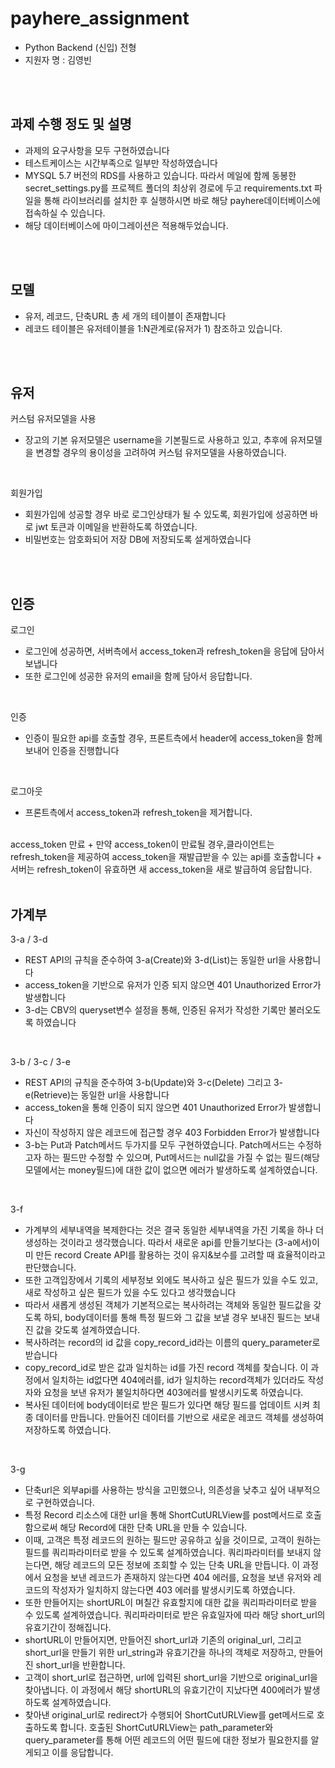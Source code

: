 # payhere_assignment
+ Python Backend (신입) 전형
+ 지원자 명 : 김영빈

<br/>
<br/>

## 과제 수행 정도 및 설명
+ 과제의 요구사항을 모두 구현하였습니다
+ 테스트케이스는 시간부족으로 일부만 작성하였습니다
+ MYSQL 5.7 버전의 RDS를 사용하고 있습니다. 따라서 메일에 함께 동봉한 secret_settings.py를 프로젝트 폴더의 최상위 경로에 두고 requirements.txt 파일을 통해 라이브러리를 설치한 후 실행하시면 바로 해당 payhere데이터베이스에 접속하실 수 있습니다.
+ 해당 데이터베이스에 마이그레이션은 적용해두었습니다.


<br/>
<br/>


## 모델
+ 유저, 레코드, 단축URL 총 세 개의 테이블이 존재합니다
+ 레코드 테이블은 유저테이블을 1:N관계로(유저가 1) 참조하고 있습니다.



<br/>
<br/>

## 유저 
커스텀 유저모델을 사용 
+ 장고의 기본 유저모델은 username을 기본필드로 사용하고 있고, 추후에 유저모델을 변경할 경우의 용이성을 고려하여  커스텀 유저모델을 사용하였습니다.

<br/>

회원가입
+ 회원가입에 성공할 경우 바로 로그인상태가 될 수 있도록, 회원가입에 성공하면 바로 jwt 토큰과 이메일을 반환하도록 하였습니다.
+ 비밀번호는 암호화되어 저장 DB에 저장되도록 설게하였습니다

<br/>
<br/>

## 인증

로그인
+ 로그인에 성공하면, 서버측에서 access_token과 refresh_token을 응답에 담아서 보냅니다
+ 또한 로그인에 성공한 유저의 email을 함께 담아서 응답합니다. 

<br/>

인증
+ 인증이 필요한 api를 호출할 경우, 프론트측에서 header에 access_token을 함께 보내어 인증을 진행합니다

<br/>

로그아웃
+ 프론트측에서 access_token과 refresh_token을 제거합니다.

<br/>
access_token 만료
+ 만약 access_token이 만료될 경우,클라이언트는 refresh_token을 제공하여 access_token을 재발급받을 수 있는 api를 호출합니다
+ 서버는 refresh_token이 유효하면 새 access_token을 새로 발급하여 응답합니다.


<br/>
<br/>

## 가계부
3-a / 3-d
+ REST API의 규칙을 준수하여 3-a(Create)와 3-d(List)는 동일한 url을 사용합니다
+ access_token을 기반으로 유저가 인증 되지 않으면 401 Unauthorized Error가 발생합니다
+ 3-d는 CBV의 queryset변수 설정을 통해, 인증된 유저가 작성한 기록만 불러오도록 하였습니다

<br/>

3-b / 3-c / 3-e
+ REST API의 규칙을 준수하여 3-b(Update)와 3-c(Delete) 그리고 3-e(Retrieve)는 동일한 url을 사용합니다
+ access_token을 통해 인증이 되지 않으면 401 Unauthorized Error가 발생합니다
+ 자신이 작성하지 않은 레코드에 접근할 경우 403 Forbidden Error가 발생합니다
+ 3-b는 Put과 Patch메서드 두가지를 모두 구현하였습니다. Patch메서드는 수정하고자 하는 필드만 수정할 수 있으며, Put메서드는 null값을 가질 수 없는 필드(해당 모델에서는 money필드)에 대한 값이 없으면 에러가 발생하도록 설계하였습니다.


<br/>

3-f
+ 가계부의 세부내역을 복제한다는 것은 결국 동일한 세부내역을 가진 기록을 하나 더 생성하는 것이라고 생각했습니다. 따라서 새로운 api를 만들기보다는 (3-a에서)이미 만든 record Create API를 활용하는 것이 유지&보수를 고려할 때 효율적이라고 판단했습니다.
+ 또한 고객입장에서 기록의 세부정보 외에도 복사하고 싶은 필드가 있을 수도 있고, 새로 작성하고 싶은 필드가 있을 수도 있다고 생각했습니다
+ 따라서 새롭게 생성된 객체가 기본적으로는 복사하려는 객체와 동일한 필드값을 갖도록 하되, body데이터를 통해 특정 필드와 그 값을 보낼 경우 보내진 필드는 보내진 값을 갖도록 설계하였습니다.
+ 복사하려는 record의 id 값을 copy_record_id라는 이름의 query_parameter로 받습니다
+ copy_record_id로 받은 값과 일치하는 id를 가진 record 객체를 찾습니다. 이 과정에서 일치하는 id없다면 404에러를, id가 일치하는 record객체가 있더라도 작성자와 요청을 보낸 유저가 불일치하다면 403에러를 발생시키도록 하였습니다.
+ 복사된 데이터에 body데이터로 받은 필드가 있다면 해당 필드를 업데이트 시켜 최종 데이터를 만듭니다. 만들어진 데이터를 기반으로 새로운 레코드 객체를 생성하여 저장하도록 하였습니다.

<br/>

3-g
+ 단축url은 외부api를 사용하는 방식을 고민했으나, 의존성을 낮추고 싶어 내부적으로 구현하였습니다.
+ 특정 Record 리소스에 대한 url을 통해 ShortCutURLView를 post메서드로 호출함으로써 해당 Record에 대한 단축 URL을 만들 수 있습니다.
+ 이때, 고객은 특정 레코드의 원하는 필드만 공유하고 싶을 것이므로, 고객이 원하는 필드를 쿼리파라미터로 받을 수 있도록 설계하였습니다. 쿼리파라미터를 보내지 않는다면, 해당 레코드의 모든 정보에 조회할 수 있는 단축 URL을 만듭니다. 이 과정에서 요청을 보낸 레코드가 존재하지 않는다면 404 에러를, 요청을 보낸 유저와 레코드의 작성자가 일치하지 않는다면 403 에러를 발생시키도록 하였습니다.
+ 또한 만들어지는 shortURL이 며칠간 유효할지에 대한 값을 쿼리파라미터로 받을 수 있도록 설계하였습니다. 쿼리파라미터로 받은 유효일자에 따라 해당 short_url의 유효기간이 정해집니다. 
+ shortURL이 만들어지면, 만들어진 short_url과 기존의 original_url, 그리고 short_url을 만들기 위한 url_string과 유효기간을 하나의 객체로 저장하고, 만들어진 short_url을 반환합니다.
+ 고객이 short_url로 접근하면, url에 입력된 short_url을 기반으로 original_url을 찾아냅니다. 이 과정에서 해당 shortURL의 유효기간이 지났다면 400에러가 발생하도록 설계하였습니다.
+ 찾아낸 original_url로 redirect가 수행되어 ShortCutURLView를 get메서드로 호출하도록 합니다. 호출된 ShortCutURLView는 path_parameter와 query_parameter를 통해 어떤 레코드의 어떤 필드에 대한 정보가 필요한지를 알게되고 이를 응답합니다.
